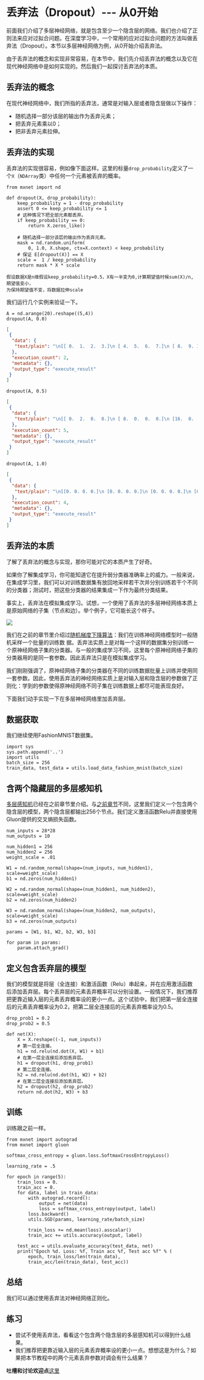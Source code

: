 # 丢弃法（Dropout）--- 从0开始

前面我们介绍了多层神经网络，就是包含至少一个隐含层的网络。我们也介绍了正则法来应对过拟合问题。在深度学习中，一个常用的应对过拟合问题的方法叫做丢弃法（Dropout）。本节以多层神经网络为例，从0开始介绍丢弃法。

由于丢弃法的概念和实现非常容易，在本节中，我们先介绍丢弃法的概念以及它在现代神经网络中是如何实现的。然后我们一起探讨丢弃法的本质。


## 丢弃法的概念

在现代神经网络中，我们所指的丢弃法，通常是对输入层或者隐含层做以下操作：

* 随机选择一部分该层的输出作为丢弃元素；
* 把丢弃元素乘以0；
* 把非丢弃元素拉伸。


## 丢弃法的实现

丢弃法的实现很容易，例如像下面这样。这里的标量`drop_probability`定义了一个`X`（`NDArray`类）中任何一个元素被丢弃的概率。

```{.python .input  n=1}
from mxnet import nd

def dropout(X, drop_probability):
    keep_probability = 1 - drop_probability
    assert 0 <= keep_probability <= 1
    # 这种情况下把全部元素都丢弃。
    if keep_probability == 0:
        return X.zeros_like()
    
    # 随机选择一部分该层的输出作为丢弃元素。
    mask = nd.random.uniform(
        0, 1.0, X.shape, ctx=X.context) < keep_probability
    # 保证 E[dropout(X)] == X
    scale =  1 / keep_probability 
    return mask * X * scale
```

```{.python .input}
假设数据X是n维假设keep_probability=0.5，X有一半变为0,计算期望值时候sum(X)/n,期望值变小，
为保持期望值不变，将数据拉伸scale
```

我们运行几个实例来验证一下。

```{.python .input  n=2}
A = nd.arange(20).reshape((5,4))
dropout(A, 0.0)
```

```{.json .output n=2}
[
 {
  "data": {
   "text/plain": "\n[[ 0.  1.  2.  3.]\n [ 4.  5.  6.  7.]\n [ 8.  9. 10. 11.]\n [12. 13. 14. 15.]\n [16. 17. 18. 19.]]\n<NDArray 5x4 @cpu(0)>"
  },
  "execution_count": 2,
  "metadata": {},
  "output_type": "execute_result"
 }
]
```

```{.python .input  n=5}
dropout(A, 0.5)
```

```{.json .output n=5}
[
 {
  "data": {
   "text/plain": "\n[[ 0.  2.  0.  0.]\n [ 8.  0.  0.  0.]\n [16.  0.  0.  0.]\n [24.  0.  0.  0.]\n [ 0. 34. 36. 38.]]\n<NDArray 5x4 @cpu(0)>"
  },
  "execution_count": 5,
  "metadata": {},
  "output_type": "execute_result"
 }
]
```

```{.python .input  n=4}
dropout(A, 1.0)
```

```{.json .output n=4}
[
 {
  "data": {
   "text/plain": "\n[[0. 0. 0. 0.]\n [0. 0. 0. 0.]\n [0. 0. 0. 0.]\n [0. 0. 0. 0.]\n [0. 0. 0. 0.]]\n<NDArray 5x4 @cpu(0)>"
  },
  "execution_count": 4,
  "metadata": {},
  "output_type": "execute_result"
 }
]
```

## 丢弃法的本质

了解了丢弃法的概念与实现，那你可能对它的本质产生了好奇。

如果你了解集成学习，你可能知道它在提升弱分类器准确率上的威力。一般来说，在集成学习里，我们可以对训练数据集有放回地采样若干次并分别训练若干个不同的分类器；测试时，把这些分类器的结果集成一下作为最终分类结果。

事实上，丢弃法在模拟集成学习。试想，一个使用了丢弃法的多层神经网络本质上是原始网络的子集（节点和边）。举个例子，它可能长这个样子。

![](../img/dropout.png)

我们在之前的章节里介绍过[随机梯度下降算法](linear-regression-scratch.md)：我们在训练神经网络模型时一般随机采样一个批量的训练数
据。丢弃法实质上是对每一个这样的数据集分别训练一个原神经网络子集的分类器。与一般的集成学习不同，这里每个原神经网络子集的分类器用的是同一套参数。因此丢弃法只是在模拟集成学习。

我们刚刚强调了，原神经网络子集的分类器在不同的训练数据批量上训练并使用同一套参数。因此，使用丢弃法的神经网络实质上是对输入层和隐含层的参数做了正则化：学到的参数使得原神经网络不同子集在训练数据上都尽可能表现良好。

下面我们动手实现一下在多层神经网络里加丢弃层。

## 数据获取

我们继续使用FashionMNIST数据集。

```{.python .input  n=1}
import sys
sys.path.append('..')
import utils
batch_size = 256
train_data, test_data = utils.load_data_fashion_mnist(batch_size)
```

## 含两个隐藏层的多层感知机

[多层感知机](mlp-scratch.md)已经在之前章节里介绍。与[之前章节](mlp-scratch.md)不同，这里我们定义一个包含两个隐含层的模型，两个隐含层都输出256个节点。我们定义激活函数Relu并直接使用Gluon提供的交叉熵损失函数。

```{.python .input  n=2}
num_inputs = 28*28
num_outputs = 10

num_hidden1 = 256
num_hidden2 = 256
weight_scale = .01

W1 = nd.random_normal(shape=(num_inputs, num_hidden1), scale=weight_scale)
b1 = nd.zeros(num_hidden1)

W2 = nd.random_normal(shape=(num_hidden1, num_hidden2), scale=weight_scale)
b2 = nd.zeros(num_hidden2)

W3 = nd.random_normal(shape=(num_hidden2, num_outputs), scale=weight_scale)
b3 = nd.zeros(num_outputs)

params = [W1, b1, W2, b2, W3, b3]

for param in params:
    param.attach_grad()
```

## 定义包含丢弃层的模型

我们的模型就是将层（全连接）和激活函数（Relu）串起来，并在应用激活函数后添加丢弃层。每个丢弃层的元素丢弃概率可以分别设置。一般情况下，我们推荐把更靠近输入层的元素丢弃概率设的更小一点。这个试验中，我们把第一层全连接后的元素丢弃概率设为0.2，把第二层全连接后的元素丢弃概率设为0.5。

```{.python .input  n=4}
drop_prob1 = 0.2
drop_prob2 = 0.5

def net(X):
    X = X.reshape((-1, num_inputs))
    # 第一层全连接。
    h1 = nd.relu(nd.dot(X, W1) + b1)
    # 在第一层全连接后添加丢弃层。
    h1 = dropout(h1, drop_prob1)
    # 第二层全连接。
    h2 = nd.relu(nd.dot(h1, W2) + b2)
    # 在第二层全连接后添加丢弃层。
    h2 = dropout(h2, drop_prob2)
    return nd.dot(h2, W3) + b3
```

## 训练

训练跟之前一样。

```{.python .input  n=8}
from mxnet import autograd
from mxnet import gluon

softmax_cross_entropy = gluon.loss.SoftmaxCrossEntropyLoss()

learning_rate = .5

for epoch in range(5):
    train_loss = 0.
    train_acc = 0.
    for data, label in train_data:
        with autograd.record():
            output = net(data)
            loss = softmax_cross_entropy(output, label)
        loss.backward()
        utils.SGD(params, learning_rate/batch_size)

        train_loss += nd.mean(loss).asscalar()
        train_acc += utils.accuracy(output, label)

    test_acc = utils.evaluate_accuracy(test_data, net)
    print("Epoch %d. Loss: %f, Train acc %f, Test acc %f" % (
        epoch, train_loss/len(train_data), 
        train_acc/len(train_data), test_acc))
```

## 总结

我们可以通过使用丢弃法对神经网络正则化。

## 练习

- 尝试不使用丢弃法，看看这个包含两个隐含层的多层感知机可以得到什么结果。
- 我们推荐把更靠近输入层的元素丢弃概率设的更小一点。想想这是为什么？如果把本节教程中的两个元素丢弃参数对调会有什么结果？

**吐槽和讨论欢迎点**[这里](https://discuss.gluon.ai/t/topic/1278)
